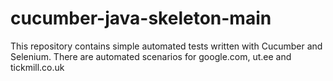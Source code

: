 # cucumber-java-skeleton-main

This repository contains simple automated tests written with Cucumber and Selenium. There are automated scenarios for google.com, ut.ee and tickmill.co.uk
